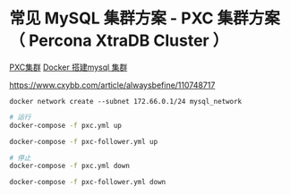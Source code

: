 # 常见 MySQL 集群方案 - PXC 集群方案（ Percona XtraDB Cluster ）

[PXC集群](https://www.cnblogs.com/crazymagic/articles/13951461.html)
[Docker 搭建mysql 集群](https://blog.csdn.net/qq_41967899/article/details/104276161)

https://www.cxybb.com/article/alwaysbefine/110748717
```
docker network create --subnet 172.66.0.1/24 mysql_network
```


```bash
# 运行
docker-compose -f pxc.yml up

docker-compose -f pxc-follower.yml up

# 停止
docker-compose -f pxc.yml down

docker-compose -f pxc-follower.yml down
```

